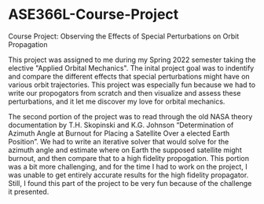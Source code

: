 # ASE366L-Course-Project
Course Project: Observing the Effects of Special Perturbations on Orbit Propagation

This project was assigned to me during my Spring 2022 semester taking the elective "Applied Orbital Mechanics". The inital project goal was to indentify and compare the 
different effects that special perturbations might have on various orbit trajectories. This project was especially fun because we had to write our propogators from 
scratch and then visualize and assess these perturbations, and it let me discover my love for orbital mechanics. 

The second portion of the project was to read through the old NASA theory documentation by T.H. Skopinski and K.G. Johnson “Determination of Azimuth Angle at Burnout for 
Placing a Satellite Over a elected Earth Position”. We had to write an iterative solver that would solve for the azimuth angle and estimate where on Earth the supposed 
satellite might burnout, and then compare that to a high fidelity propogation. This portion was a bit more challenging, and for the time I had to work on the project, I 
was unable to get entirely accurate results for the high fidelity propagator. Still, I found this part of the project to be very fun because of the challenge it 
presented.
